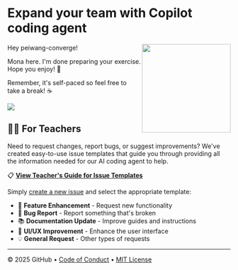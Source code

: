# Expand your team with Copilot coding agent

<img src="https://octodex.github.com/images/Professortocat_v2.png" align="right" height="200px" />

Hey peiwang-converge!

Mona here. I'm done preparing your exercise. Hope you enjoy! 💚

Remember, it's self-paced so feel free to take a break! ☕️

[![](https://img.shields.io/badge/Go%20to%20Exercise-%E2%86%92-1f883d?style=for-the-badge&logo=github&labelColor=197935)](https://github.com/peiwang-converge/skills-expand-your-team-with-copilot/issues/1)

## 👩‍🏫 For Teachers

Need to request changes, report bugs, or suggest improvements? We've created easy-to-use issue templates that guide you through providing all the information needed for our AI coding agent to help.

📋 **[View Teacher's Guide for Issue Templates](docs/teacher-issue-guide.md)**

Simply [create a new issue](../../issues/new/choose) and select the appropriate template:
- 🚀 **Feature Enhancement** - Request new functionality
- 🐛 **Bug Report** - Report something that's broken
- 📚 **Documentation Update** - Improve guides and instructions  
- 🎨 **UI/UX Improvement** - Enhance the user interface
- 💡 **General Request** - Other types of requests

---

&copy; 2025 GitHub &bull; [Code of Conduct](https://www.contributor-covenant.org/version/2/1/code_of_conduct/code_of_conduct.md) &bull; [MIT License](https://gh.io/mit)


